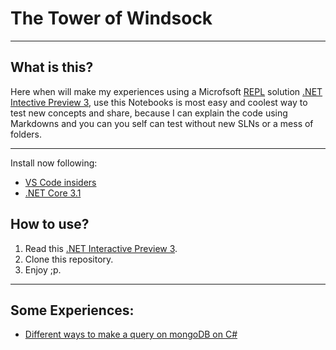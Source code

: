 # The Tower of Windsock
___
## What is this? 
Here when will make my experiences using a Microfsoft [REPL](https://en.wikipedia.org/wiki/Read%E2%80%93eval%E2%80%93print_loop) solution [.NET Intective Preview 3](https://devblogs.microsoft.com/dotnet/net-interactive-preview-3-vs-code-insiders-and-polyglot-notebooks/), use this Notebooks is most easy and coolest way to test new concepts and share, because I can explain the code using Markdowns and you can you self can test without new SLNs or a mess of folders. 
___
Install now following:
* [VS Code insiders](https://code.visualstudio.com/insiders/)
* [.NET Core 3.1](https://dotnet.microsoft.com/download/dotnet-core/3.1)
## How to use? 
1. Read this [.NET Interactive Preview 3](https://devblogs.microsoft.com/dotnet/net-interactive-preview-3-vs-code-insiders-and-polyglot-notebooks/).
2. Clone this repository.
3. Enjoy ;p.
___
## Some Experiences:  
* [Different ways to make a query on mongoDB on C#](https://github.com/nathancaracho/tower-of-windsock/blob/master/MongoDbQueries.ipynb)